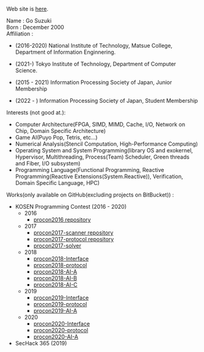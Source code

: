Web site is [here](https://puyogo-suzuki.github.io).

Name : Go Suzuki  
Born : December 2000  
Affiliation :  
 - (2016-2020) National Institute of Technology, Matsue College, Department of Information Enginnering.  
 - (2021-) Tokyo Institute of Technology, Department of Computer Science.  

 - (2015 - 2021) Information Processing Society of Japan, Junior Membership
 - (2022 - ) Information Processing Society of Japan, Student Membership

Interests (not good at.): 
  - <primary> Computer Architecture(FPGA, SIMD, MIMD, Cache, I/O, Network on Chip, Domain Specific Architecture)
  - Game AI(Puyo Pop, Tetris, etc...)
  - Numerical Analysis(Stencil Computation, High-Performance Computing)
  - Operating System and System Programming(library OS and exokernel, Hypervisor, Multithreading, Process(Team) Scheduler, Green threads and Fiber, I/O subsystem)
  - <primary> Programming Language(Functional Programming, Reactive Programming(Reactive Extensions(System.Reactive)), Verification, Domain Specific Language, HPC)

Works(only available on GitHub(excluding projects on BitBucket)) :  
 - KOSEN Programming Contest (2016 - 2020)
   - 2016
     - [procon2016 repository](https://github.com/mct-procon/procon2016)
   - 2017
     - [procon2017-scanner repository](https://github.com/mct-procon/procon2017-scanner)
     - [procon2017-protocol repository](https://github.com/mct-procon/procon2017-protocol)
     - [procon2017-solver](https://github.com/mct-procon/procon2017-solver)
   - 2018
     - [procon2018-Interface](https://github.com/mct-procon/procon2018-Interface)
     - [procon2018-protocol](https://github.com/mct-procon/procon2018-protocol)
     - [procon2018-AI-A](https://github.com/mct-procon/procon2018-AI-A)
     - [procon2018-AI-B](https://github.com/mct-procon/procon2018-AI-B)
     - [procon2018-AI-C](https://github.com/mct-procon/procon2018-AI-C)
   - 2019
     - [procon2019-Interface](https://github.com/mct-procon/procon2019-Interface)
     - [procon2019-protocol](https://github.com/mct-procon/procon2019-protocol)
     - [procon2019-AI-A](https://github.com/mct-procon/procon2019-AI-A)
   - 2020
     - [procon2020-Interface](https://github.com/mct-procon/procon2020-Interface)
     - [procon2020-protocol](https://github.com/mct-procon/procon2020-protocol)
     - [procon2020-AI-A](https://github.com/mct-procon/procon2019-AI-A)
 - SecHack 365 (2019)

